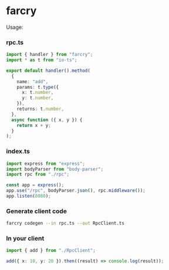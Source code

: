 # farcry

Usage:

### rpc.ts

```typescript
import { handler } from "farcry";
import * as t from "io-ts";

export default handler().method(
  {
    name: "add",
    params: t.type({
      x: t.number,
      y: t.number,
    }),
    returns: t.number,
  },
  async function ({ x, y }) {
    return x + y;
  }
);
```

### index.ts

```typescript
import express from "express";
import bodyParser from "body-parser";
import rpc from "./rpc";

const app = express();
app.use("/rpc", bodyParser.json(), rpc.middleware());
app.listen(8080);
```

### Generate client code

```bash
farcry codegen --in rpc.ts --out RpcClient.ts
```

### In your client

```typescript
import { add } from "./RpcClient";

add({ x: 10, y: 20 }).then((result) => console.log(result));
```
